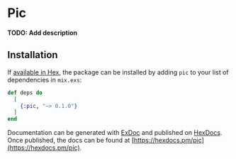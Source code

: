 # Pic

**TODO: Add description**

## Installation

If [available in Hex](https://hex.pm/docs/publish), the package can be installed
by adding `pic` to your list of dependencies in `mix.exs`:

```elixir
def deps do
  [
    {:pic, "~> 0.1.0"}
  ]
end
```

Documentation can be generated with [ExDoc](https://github.com/elixir-lang/ex_doc)
and published on [HexDocs](https://hexdocs.pm). Once published, the docs can
be found at [https://hexdocs.pm/pic](https://hexdocs.pm/pic).

